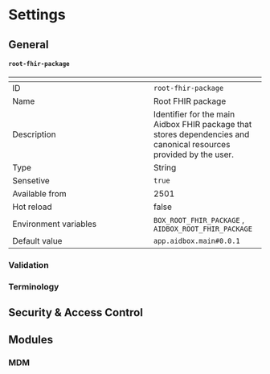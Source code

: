 # Settings

## General

#### `root-fhir-package`

<table data-header-hidden><thead><tr><th width="265"></th><th></th></tr></thead><tbody><tr><td>ID</td><td><code>root-fhir-package</code></td></tr><tr><td>Name</td><td>Root FHIR package</td></tr><tr><td>Description</td><td>Identifier for the main Aidbox FHIR package that stores dependencies and canonical resources provided by the user.</td></tr><tr><td>Type</td><td>String</td></tr><tr><td>Sensetive</td><td><code>true</code></td></tr><tr><td>Available from</td><td>2501</td></tr><tr><td>Hot reload</td><td>false</td></tr><tr><td>Environment variables</td><td><code>BOX_ROOT_FHIR_PACKAGE</code> , <code>AIDBOX_ROOT_FHIR_PACKAGE</code></td></tr><tr><td>Default value</td><td><code>app.aidbox.main#0.0.1</code></td></tr></tbody></table>



### Validation

### Terminology

## Security & Access Control

## Modules

### MDM


